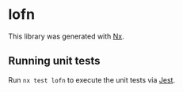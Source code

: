 # lofn

This library was generated with [Nx](https://nx.dev).

## Running unit tests

Run `nx test lofn` to execute the unit tests via [Jest](https://jestjs.io).
